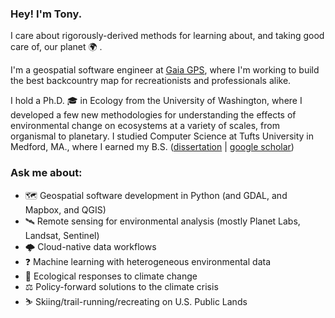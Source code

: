 ### Hey! I'm Tony. 

I care about rigorously-derived methods for learning about, and taking good care of, our planet 🌍  .

I'm a geospatial software engineer at [Gaia GPS](https://www.gaiagps.com/map), where I'm working to build the best backcountry map for recreationists and professionals alike. 

I hold a Ph.D. 🎓  in Ecology from the University of Washington, where I developed a few new methodologies for understanding the effects of environmental change on ecosystems at a variety of scales, from organismal to planetary. I studied Computer Science at Tufts University in Medford, MA., where I earned my B.S. ([dissertation](https://digital.lib.washington.edu/researchworks/handle/1773/45848) | [google scholar](https://scholar.google.com/citations?hl=en&view_op=list_works&gmla=AJsN-F625TQUS-O-E8czmEw0tuxexZV3kcFjkpKqsxVgcoz-9tEP1c1eu9u7t35Mp7IbqH01mEHSns4YuO40yin6Xe7Bzb87_85K4mgevIJ5bRax-sHgag0&user=Qmp_x2MAAAAJ))

### Ask me about: 
* 🗺️ Geospatial software development in Python (and GDAL, and Mapbox, and QGIS)
* 🛰️ Remote sensing for environmental analysis (mostly Planet Labs, Landsat, Sentinel)
* 🌩️ Cloud-native data workflows 
* ❓ Machine learning with heterogeneous environmental data
* 🌿  Ecological responses to climate change 
* ⚖️  Policy-forward solutions to the climate crisis
* ⛷️  Skiing/trail-running/recreating on U.S. Public Lands 



<!--
**acannistra/acannistra** is a ✨ _special_ ✨ repository because its `README.md` (this file) appears on your GitHub profile.

Here are some ideas to get you started:

- 🔭 I’m currently working on ...
- 🌱 I’m currently learning ...
- 👯 I’m looking to collaborate on ...
- 🤔 I’m looking for help with ...
- 💬 Ask me about ...
- 📫 How to reach me: ...
- 😄 Pronouns: ...
- ⚡ Fun fact: ...
-->
